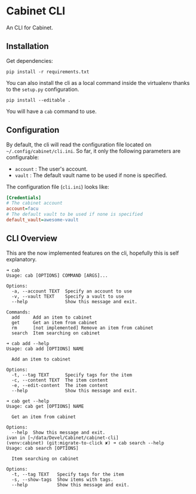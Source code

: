 # Cabinet CLI

An CLI for Cabinet.

## Installation

Get dependencies:

```
pip install -r requirements.txt
```

You can also install the cli as a local command inside the virtualenv thanks to the `setup.py` configuration.

```
pip install --editable .
```

You will have a `cab` command to use.


## Configuration

By default, the cli will read the configuration file located on `~/.config/cabinet/cli.ini`. So far, it only the following parameters are configurable:

* `account` : The user's account.
* `vault` : The default vault name to be used if none is specified.

The configuration file (`cli.ini`) looks like:

```ini
[Credentials]
# The cabinet account
account=facu
# The default vault to be used if none is specified
default_vault=awesome-vault
```

## CLI Overview

This are the now implemented features on the cli, hopefully this is self explanatory.

```
➜ cab
Usage: cab [OPTIONS] COMMAND [ARGS]...

Options:
  -a, --account TEXT  Specify an account to use
  -v, --vault TEXT    Specify a vault to use
  --help              Show this message and exit.

Commands:
  add     Add an item to cabinet
  get     Get an item from cabinet
  rm      [not implemented] Remove an item from cabinet
  search  Item searching on cabinet

➜ cab add --help
Usage: cab add [OPTIONS] NAME

  Add an item to cabinet

Options:
  -t, --tag TEXT      Specify tags for the item
  -c, --content TEXT  The item content
  -e, --edit-content  The item content
  --help              Show this message and exit.

➜ cab get --help
Usage: cab get [OPTIONS] NAME

  Get an item from cabinet

Options:
  --help  Show this message and exit.
ivan in [~/data/Devel/Cabinet/cabinet-cli]
(venv:cabinet) (git:migrate-to-click ✘) ➜ cab search --help
Usage: cab search [OPTIONS]

  Item searching on cabinet

Options:
  -t, --tag TEXT   Specify tags for the item
  -s, --show-tags  Show items with tags.
  --help           Show this message and exit.
```
